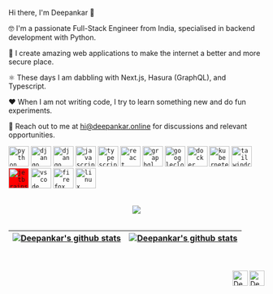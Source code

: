 Hi there, I'm Deepankar 👋

:nerd_face: I'm a passionate Full-Stack Engineer from India, specialised in backend development with Python.

🔐 I create amazing web applications to make the internet a better and more secure place. 

⚛️ These days I am dabbling with Next.js, Hasura (GraphQL), and Typescript.

❤️ When I am not writing code, I try to learn something new and do fun experiments.

🤝 Reach out to me at hi@deepankar.online for discussions and relevant opportunities.


<code><img height="40" alt="python" src="https://cdn.jsdelivr.net/gh/devicons/devicon/icons/python/python-original.svg"></code>
<code><img height="40" alt="django" src="https://user-images.githubusercontent.com/29166153/177046460-2e2d8dfe-4521-4bc6-a349-3429e74fd2cc.svg"></code>
<code><img height="40" alt="django" src="https://cdn.jsdelivr.net/gh/devicons/devicon/icons/fastapi/fastapi-original.svg"></code>
<code><img height="40" alt="javascript" src="https://cdn.jsdelivr.net/gh/devicons/devicon/icons/javascript/javascript-original.svg"></code>
<code><img height="40" alt="typescript" src="https://cdn.jsdelivr.net/gh/devicons/devicon/icons/typescript/typescript-original.svg"></code>
<code><img height="40" alt="react" src="https://cdn.jsdelivr.net/gh/devicons/devicon/icons/react/react-original.svg"></code>
<code><img height="40" alt="graphql" src="https://cdn.jsdelivr.net/gh/devicons/devicon/icons/graphql/graphql-plain.svg"></code>
<code><img height="40" alt="googlecloud" src="https://cdn.jsdelivr.net/gh/devicons/devicon/icons/googlecloud/googlecloud-original.svg"></code>
<code><img height="40" alt="docker" src="https://cdn.jsdelivr.net/gh/devicons/devicon/icons/docker/docker-original.svg"></code>
<code><img height="40" alt="kubernetes" src="https://cdn.jsdelivr.net/gh/devicons/devicon/icons/kubernetes/kubernetes-plain.svg"></code>
<code><img height="40" alt="tailwindcss" src="https://cdn.jsdelivr.net/gh/devicons/devicon/icons/tailwindcss/tailwindcss-plain.svg"></code>
<code><img height="40" alt="jetbrains" style="background-color:red" src="https://cdn.jsdelivr.net/gh/devicons/devicon/icons/jetbrains/jetbrains-original.svg"></code>
<code><img height="40" alt="vscode" src="https://cdn.jsdelivr.net/gh/devicons/devicon/icons/vscode/vscode-original.svg"></code>
<code><img height="40" alt="firefox" src="https://cdn.jsdelivr.net/gh/devicons/devicon/icons/firefox/firefox-original.svg"></code>
<code><img height="40" alt="linux" src="https://cdn.jsdelivr.net/gh/devicons/devicon/icons/linux/linux-original.svg"></code>

<br />

<div align="center"><a href="https://github.com/cquark7"><img align="center" src="https://github-profile-summary-cards.vercel.app/api/cards/profile-details?username=cquark7&theme=radical" /></a></div>

<br />


| <div align="center"><a href="https://github.com/cquark7"><img align="center" src="https://github-readme-stats.vercel.app/api?username=cquark7&theme=radical&count_private=true&include_all_commits=true&show_icons=true" alt="Deepankar's github stats" /></a></div> | <div align="center"><a href="https://github.com/cquark7"><img align="center" src="https://github-readme-streak-stats.herokuapp.com/?user=cquark7&theme=black-ice&hide_border=true&stroke=0000&background=0D1117&ring=e05397&fire=e05397&currStreakLabel=e05397" alt="Deepankar's github stats" /></a></div> |
| ------------- | ------------- |

<br />
<br />

<a href="https://twitter.com/geeky_lad/">
  <img align="right" alt="Deepankar Sharma | Twitter" width="30px" src="https://cdn.jsdelivr.net/gh/devicons/devicon/icons/twitter/twitter-original.svg" /></a>
<a href="https://www.linkedin.com/in/deepankar-sharma/">
  <img align="right" alt="Deepankar Sharma | LinkedIn" width="30px" src="https://cdn.jsdelivr.net/gh/devicons/devicon/icons/linkedin/linkedin-original.svg" /></a>

 
